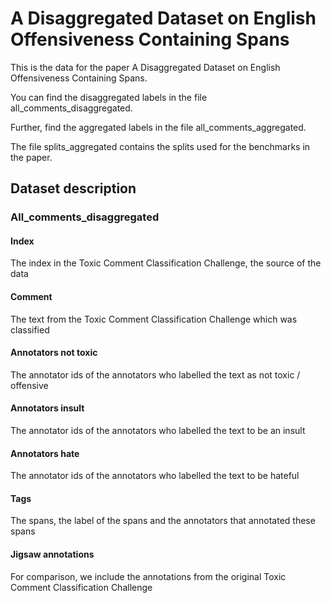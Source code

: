 # A Disaggregated Dataset on English Offensiveness Containing Spans

This is the data for the paper A Disaggregated Dataset on English Offensiveness Containing Spans. 

You can find the disaggregated labels in the file all_comments_disaggregated. 

Further, find the aggregated labels in the file all_comments_aggregated. 

The file splits_aggregated contains the splits used for the benchmarks in the paper. 

## Dataset description

### All_comments_disaggregated

#### Index
The index in the Toxic Comment Classification Challenge, the source of the data

#### Comment
The text from the Toxic Comment Classification Challenge which was classified

#### Annotators not toxic
The annotator ids of the annotators who labelled the text as not toxic / offensive 

#### Annotators insult
The annotator ids of the annotators who labelled the text to be an insult

#### Annotators hate
The annotator ids of the annotators who labelled the text to be hateful

#### Tags
The spans, the label of the spans and the annotators that annotated these spans

#### Jigsaw annotations
For comparison, we include the annotations from the original Toxic Comment Classification Challenge


